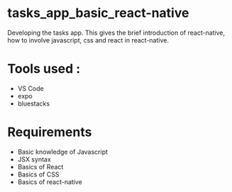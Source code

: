 # tasks_app_basic_react-native
Developing the tasks app. This gives the brief introduction of react-native, how to involve javascript, css and react in react-native.

# Tools used :
- VS Code
- expo
- bluestacks

# Requirements
- Basic knowledge of Javascript
- JSX syntax
- Basics of React
- Basics of CSS
- Basics of react-native
